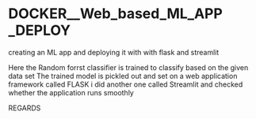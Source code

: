 # DOCKER__Web_based_ML_APP _DEPLOY
 creating an ML app and deploying it with with flask and streamlit
 
 Here the Random forrst classifier is trained to classify based on the given data set
 The trained model is pickled out and set on a web application framework called FLASK
 i did another one called Streamlit and checked whether the application runs smoothly
 
 REGARDS
